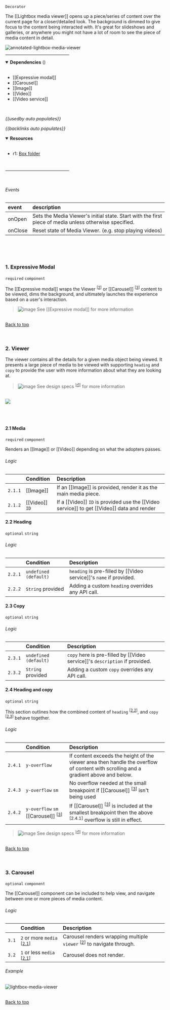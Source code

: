 `Decorator` <!-- category start --><!-- category end -->

The [[Lightbox media viewer]] opens up a piece/series of content over the current page for a closer/detailed look. The background is dimmed to give focus to the content being interacted with. It's great for slideshows and galleries, or anywhere you might not have a lot of room to see the piece of media content in detail.

![annotated-lightbox-media-viewer](https://user-images.githubusercontent.com/3793636/127394547-ab241756-45c8-496d-846e-c69fcc1725ea.png)

<hr width="40%" />

<!-- toc start open="true" depthStart="3" depthEnd="5" --><!-- toc end -->

<details open="true">
  <summary><strong>Dependencies</strong> (<!-- dependencyCount start --><!-- dependencyCount end -->)</summary><br />

- [[Expressive modal]]
- [[Carousel]]
- [[Image]]
- [[Video]]
- [[Video service]]

<br />
</details>

<!-- usedby start -->
*{{usedby auto populates}}*
<!-- usedby end -->

<!-- backlinks start -->
*{{backlinks auto populates}}*
<!-- backlinks end -->

<a name="resources"></a>
<details open="true">
  <summary><strong>Resources</strong></summary><br />

- r1: [Box folder](https://ibm.ent.box.com/folder/84558325642)

<br />
</details>

<hr width="40%" />

<br />

###### Events

| event  | description  |
|:-----------|:-------------|
| onOpen | Sets the Media Viewer's initial state. Start with the first piece of media unless otherwise specified. |
| onClose | Reset state of Media Viewer. (e.g. stop playing videos) |


<br /><br /><br />


### 1. Expressive Modal 

`required` `component`

The [[Expressive modal]] wraps the Viewer <sup>[[2](#2-viewer)]</sup> or [[Carousel]] <sup>[[3](#3-carousel)]</sup> content to be viewed, dims the background, and ultimately launches the experience based on a user's interaction.

> ![image](https://user-images.githubusercontent.com/3793636/117873919-f6faba80-b265-11eb-81a5-039bdcd822e8.png)  See [[Expressive modal]] for more information


<br />[Back to top](#wiki-wrapper)<br /><br /><br />



### 2. Viewer

The viewer contains all the details for a given media object being viewed. It presents a large piece of media to be viewed with supporting `heading` and `copy` to provide the user with more information about what they are looking at.

> ![image](https://user-images.githubusercontent.com/3793636/117873919-f6faba80-b265-11eb-81a5-039bdcd822e8.png)  See design specs <sup>[[r1](#resources)]</sup> for more information

<br />

<img src="https://user-images.githubusercontent.com/3793636/127394541-5e5aebd5-200e-40c5-ba74-dcd2a6cde8f9.png" />

<br /><br />

#### 2.1 Media

`required` `component`

Renders an [[Image]] or [[Video]] depending on what the adopters passes.

###### Logic

| | Condition | Description |
|:--- |:--------- |:----------- |
| `2.1.1` | [[Image]]  | If an [[Image]] is provided, render it as the main media piece.  |
| `2.1.2` | [[Video]] `ID` | If a [[Video]] `ID` is provided use the [[Video service]] to get [[Video]] data and render |

#### 2.2 Heading

`optional` `string`

###### Logic

| | Condition | Description |
|:--- |:--------- |:----------- |
| `2.2.1` | `undefined (default)` | `heading` is pre-filled by [[Video service]]'s `name` if provided. |
| `2.2.2` | `String` provided | Adding a custom `heading` overrides any API call. |



#### 2.3 Copy

`optional` `string`

###### Logic

| | Condition | Description |
|:--- |:--------- |:----------- |
| `2.3.1` | `undefined (default)` | `copy` here is pre-filled by [[Video service]]'s `description` if provided. |
| `2.3.2` | `String` provided | Adding a custom `copy` overrides any API call. |



#### 2.4 Heading and copy

`optional` `string`

This section outlines how the combined content of `heading` <sup>[[2.2](#22-heading)]</sup>, and `copy` <sup>[[2.3](#23-copy)]</sup> behave together.

###### Logic

| | Condition | Description |
|:--- |:--------- |:----------- |
| `2.4.1` | `y-overflow`  | If content exceeds the height of the viewer area then handle the overflow of content with scrolling and a gradient above and below.|
| `2.4.3` | `y-overflow` `sm` | No overflow needed at the small breakpoint if  [[Carousel]] <sup>[[3](#3-carousel)]</sup> isn't being used |
| `2.4.2` | `y-overflow` `sm` [[Carousel]] <sup>[[3](#3-carousel)]</sup>  | If  [[Carousel]] <sup>[[3](#3-carousel)]</sup> is included at the smallest breakpoint then the above <sup>[2.4.1]</sup> overflow is still in effect. |

> ![image](https://user-images.githubusercontent.com/3793636/117873919-f6faba80-b265-11eb-81a5-039bdcd822e8.png)  See design specs <sup>[[r1](#resources)]</sup> for more information

<br />[Back to top](#wiki-wrapper)<br /><br /><br />




### 3. Carousel

`optional` `component`

The [[Carousel]] component can be included to help view, and navigate between one or more pieces of media content.

###### Logic

| | Condition | Description |
|:--- |:--------- |:----------- |
| `3.1` | `2` or more `media` <sup>[[2.1](#21-media)]</sup> | Carousel renders wrapping multiple `viewer` <sup>[[2](#2-viewer)]</sup> to navigate through. |
| `3.2` | `1` or less `media` <sup>[[2.1](#21-media)]</sup> | Carousel does not render. |

###### Example

![lightbox-media-viewer](https://user-images.githubusercontent.com/3793636/127399627-d851f48a-6555-4e01-8bb4-c5b05a0cb7e3.gif)

<br />[Back to top](#wiki-wrapper)<br /><br /><br />
